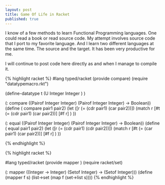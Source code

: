 ```yaml
---
layout: post
title: Game Of Life in Racket
published: true
---
```

I know of a few methods to learn Functional Programming languages. One could read a book or read source
code. My attempt involves source code that I port to my favorite language. And I learn two different languages
at the same time. The source and the target. It has been very productive for me.

I will continue to post code here directly as and when I manage to compile it.

{% highlight racket %}
#lang typed/racket
(provide compare)
(require "datatypemacro.rkt")

(define-datatype t
  (U Integer Integer )
)

(: compare ((Pairof Integer Integer) (Pairof Integer Integer)   -> Boolean))
(define ( compare pair1 pair2)
    (let ([r (= (cdr pair1) (car pair2))])
    (match r
     [#t  (= (cdr pair1) (car pair2))]
     [#f r]
     )
))

(: equal ((Pairof Integer Integer) (Pairof Integer Integer)   -> Boolean))
(define ( equal pair1 pair2)
    (let ([r (= (cdr pair1) (cdr pair2))])
    (match r
     [#t  (= (car pair1) (car pair2))]
     [#f r]
     )
))

{% endhighlight %}

{% highlight racket %}

#lang typed/racket
(provide mapper )
(require racket/set)


(: mapper ((Integer -> Integer) (Setof Integer) -> (Setof Integer)))
(define (mapper f s)
(list->set (map f (set->list s))))
{% endhighlight %}
